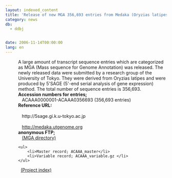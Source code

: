 ```yaml
---
layout: indexed_content
title: 'Release of new MGA 356,693 entries from Medaka (Oryzias latipes)'
category: news
db:
  - ddbj


date: 2006-11-14T00:00:00
lang: en
---
```


<html>
<dd>A large amount of transcript sequence entries which are categorized as MGA (Mass sequence for Genome Annotation) was released. The newly released data were submitted by a research group of the University of Tokyo. They were derived from Oryzias latipes and were produced by 5'SAGE (5'-end serial analysis of gene expression) method. The total number of sequence entries is 356,693.
<dd><b>Accession numbers for entries;</b>
<dd>   ACAAA0000001-ACAAA0356693 (356,693 entries)
<dd><b>Reference URL:</b><br> <br>   http://5sage.gi.k.u-tokyo.ac.jp<br> <br>   <a href="http://medaka.utgenome.org">http://medaka.utgenome.org</a>
<dd><b>anonymous FTP;</b><br>   <a href="ftp://ftp.ddbj.nig.ac.jp/ddbj_database/mga/">(MGA directory)</a>

    <ul>
        <li>Master record; ACAAA_master</li>
        <li>Variable record; ACAAA_variable.gz </li>
    </ul>
<dd>  <a href="ftp://ftp.ddbj.nig.ac.jp/ddbj_database/mga/project_index.html">(Project index)</a></dd>
</dd>
</dd>
</dd>
</dd>
</dd>
</html>

